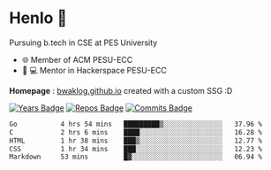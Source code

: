 
# Henlo 🌊

Pursuing b.tech in CSE at PES University

 - 🌐 Member of ACM PESU-ECC
 - 👨 💻 Mentor in Hackerspace PESU-ECC

**Homepage** : [bwaklog.github.io](https://bwaklog.github.io) created with a custom SSG :D

 [![Years Badge](https://badges.pufler.dev/years/bwaklog)](https://badges.pufler.dev) 
 [![Repos Badge](https://badges.pufler.dev/repos/bwaklog)](https://badges.pufler.dev)
 [![Commits Badge](https://badges.pufler.dev/commits/monthly/bwaklog)](https://badges.pufler.dev)

<!--START_SECTION:waka-->

```txt
Go           4 hrs 54 mins   █████████▒░░░░░░░░░░░░░░░   37.96 %
C            2 hrs 6 mins    ████░░░░░░░░░░░░░░░░░░░░░   16.28 %
HTML         1 hr 38 mins    ███▒░░░░░░░░░░░░░░░░░░░░░   12.77 %
CSS          1 hr 34 mins    ███░░░░░░░░░░░░░░░░░░░░░░   12.23 %
Markdown     53 mins         █▓░░░░░░░░░░░░░░░░░░░░░░░   06.94 %
```

<!--END_SECTION:waka-->
